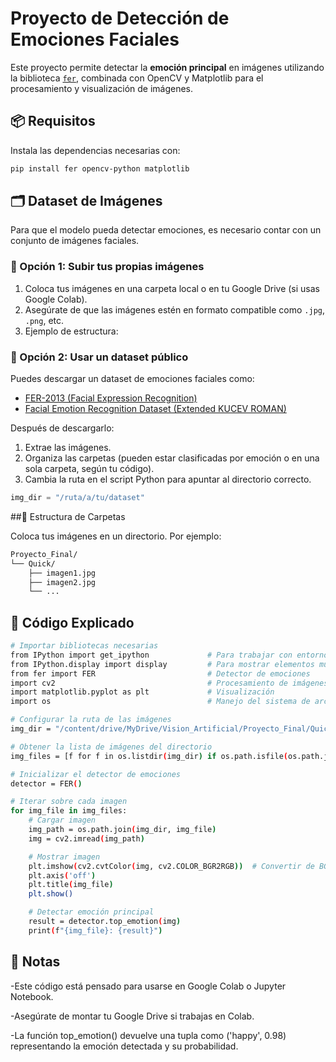 # Proyecto de Detección de Emociones Faciales

Este proyecto permite detectar la **emoción principal** en imágenes utilizando la biblioteca [`fer`](https://github.com/justinshenk/fer), combinada con OpenCV y Matplotlib para el procesamiento y visualización de imágenes.

## 📦 Requisitos

Instala las dependencias necesarias con:
```bash
pip install fer opencv-python matplotlib
```
## 🗂️ Dataset de Imágenes

Para que el modelo pueda detectar emociones, es necesario contar con un conjunto de imágenes faciales.

### 🔹 Opción 1: Subir tus propias imágenes

1. Coloca tus imágenes en una carpeta local o en tu Google Drive (si usas Google Colab).
2. Asegúrate de que las imágenes estén en formato compatible como `.jpg`, `.png`, etc.
3. Ejemplo de estructura:


### 🔹 Opción 2: Usar un dataset público

Puedes descargar un dataset de emociones faciales como:

- [FER-2013 (Facial Expression Recognition)](https://www.kaggle.com/datasets/msambare/fer2013)
- [Facial Emotion Recognition Dataset (Extended KUCEV ROMAN)](https://www.kaggle.com/datasets/tapakah68/facial-emotion-recognition?select=images)

Después de descargarlo:

1. Extrae las imágenes.
2. Organiza las carpetas (pueden estar clasificadas por emoción o en una sola carpeta, según tu código).
3. Cambia la ruta en el script Python para apuntar al directorio correcto.

```python
img_dir = "/ruta/a/tu/dataset"
```

##📁 Estructura de Carpetas

Coloca tus imágenes en un directorio. Por ejemplo:
```bash
Proyecto_Final/
└── Quick/
    ├── imagen1.jpg
    ├── imagen2.jpg
    └── ...
```
## 🧠 Código Explicado
```bash
# Importar bibliotecas necesarias
from IPython import get_ipython             # Para trabajar con entornos IPython (como Colab)
from IPython.display import display         # Para mostrar elementos multimedia
from fer import FER                         # Detector de emociones
import cv2                                  # Procesamiento de imágenes
import matplotlib.pyplot as plt             # Visualización
import os                                   # Manejo del sistema de archivos

# Configurar la ruta de las imágenes
img_dir = "/content/drive/MyDrive/Vision_Artificial/Proyecto_Final/Quick"  # Reemplaza con tu ruta

# Obtener la lista de imágenes del directorio
img_files = [f for f in os.listdir(img_dir) if os.path.isfile(os.path.join(img_dir, f))]

# Inicializar el detector de emociones
detector = FER()

# Iterar sobre cada imagen
for img_file in img_files:
    # Cargar imagen
    img_path = os.path.join(img_dir, img_file)
    img = cv2.imread(img_path)

    # Mostrar imagen
    plt.imshow(cv2.cvtColor(img, cv2.COLOR_BGR2RGB))  # Convertir de BGR a RGB
    plt.axis('off')
    plt.title(img_file)
    plt.show()

    # Detectar emoción principal
    result = detector.top_emotion(img)
    print(f"{img_file}: {result}")
```
## 📝 Notas

-Este código está pensado para usarse en Google Colab o Jupyter Notebook.

-Asegúrate de montar tu Google Drive si trabajas en Colab.

-La función top_emotion() devuelve una tupla como ('happy', 0.98) representando la emoción detectada y su probabilidad.
